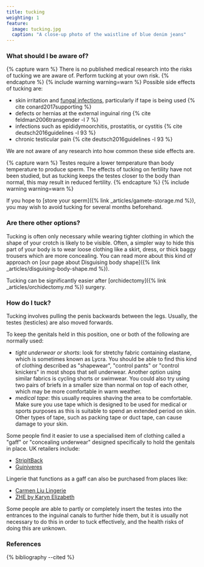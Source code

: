 ```yaml
---
title: tucking
weighting: 1
feature:
  image: tucking.jpg
  caption: "A close-up photo of the waistline of blue denim jeans"
---
```


### What should I be aware of?

{% capture warn %}
There is no published medical research into the risks of tucking we are aware of. Perform tucking at your own risk.
{% endcapture %}
{% include warning warning=warn %}
Possible side effects of tucking are:

- skin irritation and [fungal infections](http://www.nhs.uk/Conditions/Ringworm/Pages/Introduction.aspx), particularly if tape is being used {% cite conard2017supporting %}
- defects or hernias at the external inguinal ring {% cite feldman2006transgender -l 7 %}
- infections such as epididymoorchitis,
prostatitis, or cystitis {% cite deutsch2016guidelines -l 93 %}
- chronic testicular pain {% cite deutsch2016guidelines -l 93 %}

We are not aware of any research into how common these side effects are.

{% capture warn %}
Testes require a lower temperature than body temperature to produce sperm. The effects of tucking on fertility have not been studied, but as tucking keeps the testes closer to the body than normal, this may result in reduced fertility.
{% endcapture %}
{% include warning warning=warn %}

If you hope to [store your sperm]({% link _articles/gamete-storage.md %}), you may wish to avoid tucking for several months beforehand.

### Are there other options?

Tucking is often only necessary while wearing tighter clothing in which the shape of your crotch is likely to be visible. Often, a simpler way to hide this part of your body is to wear loose clothing like a skirt, dress, or thick baggy trousers which are more concealing. You can read more about this kind of approach on [our page about Disguising body shape]({% link _articles/disguising-body-shape.md %}).

Tucking can be significantly easier after [orchidectomy]({% link _articles/orchidectomy.md %}) surgery. 

### How do I tuck?

Tucking involves pulling the penis backwards between the legs. Usually, the testes (testicles) are also moved forwards. 

To keep the genitals held in this position, one or both of the following are normally used:

- *tight underwear or shorts*: look for stretchy fabric containing elastane, which is sometimes known as Lycra. You should be able to find this kind of clothing described as "shapewear", "control pants" or "control knickers" in most shops that sell underwear. Another option using similar fabrics is cycling shorts or swimwear. You could also try using two pairs of briefs in a smaller size than normal on top of each other, which may be more comfortable in warm weather.
- *medical tape*: this usually requires shaving the area to be comfortable. Make sure you use tape which is designed to be used for medical or sports purposes as this is suitable to spend an extended period on skin. Other types of tape, such as packing tape or duct tape, can cause damage to your skin.

Some people find it easier to use a specialised item of clothing called a "gaff" or "concealing underwear" designed specifically to hold the genitals in place. UK retailers include:

- [StripItBack](https://www.etsy.com/uk/shop/Stripitback)
- [Guiniveres](https://guiniveres.co.uk)

Lingerie that functions as a gaff can also be purchased from places like:

- [Carmen Liu Lingerie](https://www.carmenliulingerie.co.uk)
- [ZHE by Karyn Elizabeth](https://zhebykarynelizabeth.com)

Some people are able to partly or completely insert the testes into the entrances to the inguinal canals to further hide them, but it is usually not necessary to do this in order to tuck effectively, and the health risks of doing this are unknown.

### References

{% bibliography --cited %}
